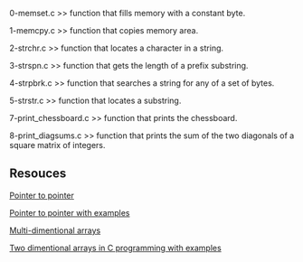 0-memset.c >>  function that fills memory with a constant byte.

1-memcpy.c >> function that copies memory area.

2-strchr.c >> function that locates a character in a string.

3-strspn.c >> function that gets the length of a prefix substring.

4-strpbrk.c >> function that searches a string for any of a set of bytes.

5-strstr.c >> function that locates a substring.

7-print_chessboard.c >> function that prints the chessboard.

8-print_diagsums.c >> function that prints the sum of the two diagonals of a square matrix of integers.


## Resouces

[Pointer to pointer](https://www.tutorialspoint.com/cprogramming/c_pointer_to_pointer.htm)

[Pointer to pointer with examples](https://alx-intranet.hbtn.io/rltoken/ojr7OUUm2I-MULE4lWlrkg)

[Multi-dimentional arrays](https://alx-intranet.hbtn.io/rltoken/HUZIJ6t55KM7d7FBCwWm8Q)

[Two dimentional arrays in C programming with examples](https://alx-intranet.hbtn.io/rltoken/Dx9nIBRj68sRBGe2NRI_aQ)

